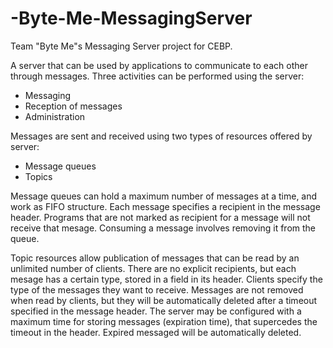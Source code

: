# -Byte-Me-MessagingServer

Team "Byte Me"s Messaging Server project for CEBP.

A server that can be used by applications to communicate to each other through messages. 
Three activities can be performed using the server:
- Messaging
- Reception of messages
- Administration

Messages are sent and received using two types of resources offered by server:
- Message queues
- Topics

Message queues can hold a maximum number of messages at a time, and work as FIFO structure. 
Each message specifies a recipient in the message header. 
Programs that are not marked as recipient for a message will not receive that mesage. 
Consuming a message involves removing it from the queue.

Topic resources allow publication of messages that can be read by an unlimited number of clients. 
There are no explicit recipients, but each mesage has a certain type, stored in a field in its header. 
Clients specify the type of the messages they want to receive. 
Messages are not removed when read by clients, but they will be automatically deleted after a timeout specified in the 
message header. 
The server may be configured with a maximum time for storing messages (expiration time), that supercedes the timeout in the 
header. Expired messaged will be automatically deleted.
